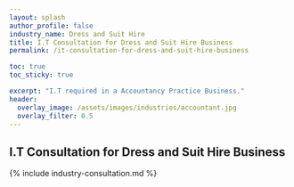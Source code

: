 ```yaml
---
layout: splash 
author_profile: false 
industry_name: Dress and Suit Hire
title: I.T Consultation for Dress and Suit Hire Business
permalink: /it-consultation-for-dress-and-suit-hire-business

toc: true
toc_sticky: true

excerpt: "I.T required in a Accountancy Practice Business."
header:
  overlay_image: /assets/images/industries/accountant.jpg
  overlay_filter: 0.5 
---
```


## I.T Consultation for Dress and Suit Hire Business

{% include industry-consultation.md %}
